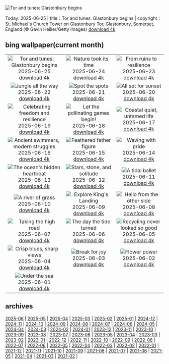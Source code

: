 ![Tor and tunes: Glastonbury begins](https://cn.bing.com/th?id=OHR.GlastonburyScenic_EN-US2433998806_UHD.jpg&w=1000)

Today: 2025-06-25 | title：Tor and tunes: Glastonbury begins | copyright：St. Michael's Church Tower on Glastonbury Tor, Glastonbury, Somerset, England (© Gavin Hellier/Getty Images) [download 4k](https://cn.bing.com/th?id=OHR.GlastonburyScenic_EN-US2433998806_UHD.jpg)

## bing wallpaper(current month)

|  |  |  |
| :----: | :----: | :----: |
| ![Tor and tunes: Glastonbury begins](https://cn.bing.com/th?id=OHR.GlastonburyScenic_EN-US2433998806_UHD.jpg&pid=hp&w=384&h=216&rs=1&c=4) <br/>2025-06-25 [download 4k](https://cn.bing.com/th?id=OHR.GlastonburyScenic_EN-US2433998806_UHD.jpg)| ![Nature took its time](https://cn.bing.com/th?id=OHR.DelicateArch_EN-US2369284902_UHD.jpg&pid=hp&w=384&h=216&rs=1&c=4) <br/>2025-06-24 [download 4k](https://cn.bing.com/th?id=OHR.DelicateArch_EN-US2369284902_UHD.jpg)| ![From ruins to resilience](https://cn.bing.com/th?id=OHR.DresdenElbe_EN-US2259441179_UHD.jpg&pid=hp&w=384&h=216&rs=1&c=4) <br/>2025-06-23 [download 4k](https://cn.bing.com/th?id=OHR.DresdenElbe_EN-US2259441179_UHD.jpg)|
| ![Jungle all the way](https://cn.bing.com/th?id=OHR.AmazonEcuador_EN-US2195278379_UHD.jpg&pid=hp&w=384&h=216&rs=1&c=4) <br/>2025-06-22 [download 4k](https://cn.bing.com/th?id=OHR.AmazonEcuador_EN-US2195278379_UHD.jpg)| ![Spot the spots](https://cn.bing.com/th?id=OHR.SerengetiGiraffe_EN-US2127484447_UHD.jpg&pid=hp&w=384&h=216&rs=1&c=4) <br/>2025-06-21 [download 4k](https://cn.bing.com/th?id=OHR.SerengetiGiraffe_EN-US2127484447_UHD.jpg)| ![All set for sunset](https://cn.bing.com/th?id=OHR.IcelandSolstice_EN-US2057542769_UHD.jpg&pid=hp&w=384&h=216&rs=1&c=4) <br/>2025-06-20 [download 4k](https://cn.bing.com/th?id=OHR.IcelandSolstice_EN-US2057542769_UHD.jpg)|
| ![Celebrating freedom and resilience](https://cn.bing.com/th?id=OHR.TexasCapitol_EN-US1992205396_UHD.jpg&pid=hp&w=384&h=216&rs=1&c=4) <br/>2025-06-19 [download 4k](https://cn.bing.com/th?id=OHR.TexasCapitol_EN-US1992205396_UHD.jpg)| ![Let the pollinating games begin!](https://cn.bing.com/th?id=OHR.AsianSwallowtail_EN-US1924189362_UHD.jpg&pid=hp&w=384&h=216&rs=1&c=4) <br/>2025-06-18 [download 4k](https://cn.bing.com/th?id=OHR.AsianSwallowtail_EN-US1924189362_UHD.jpg)| ![Coastal quiet, untamed life](https://cn.bing.com/th?id=OHR.CumberlandOaks_EN-US1850139942_UHD.jpg&pid=hp&w=384&h=216&rs=1&c=4) <br/>2025-06-17 [download 4k](https://cn.bing.com/th?id=OHR.CumberlandOaks_EN-US1850139942_UHD.jpg)|
| ![Ancient swimmers, modern struggles](https://cn.bing.com/th?id=OHR.SeaTurtleBrazil_EN-US1789042400_UHD.jpg&pid=hp&w=384&h=216&rs=1&c=4) <br/>2025-06-16 [download 4k](https://cn.bing.com/th?id=OHR.SeaTurtleBrazil_EN-US1789042400_UHD.jpg)| ![Feathered father figure](https://cn.bing.com/th?id=OHR.RheaDad_EN-US1643943847_UHD.jpg&pid=hp&w=384&h=216&rs=1&c=4) <br/>2025-06-15 [download 4k](https://cn.bing.com/th?id=OHR.RheaDad_EN-US1643943847_UHD.jpg)| ![Waving with pride](https://cn.bing.com/th?id=OHR.FlagCapitolDC_EN-US1553861171_UHD.jpg&pid=hp&w=384&h=216&rs=1&c=4) <br/>2025-06-14 [download 4k](https://cn.bing.com/th?id=OHR.FlagCapitolDC_EN-US1553861171_UHD.jpg)|
| ![The ocean's hidden heartbeat](https://cn.bing.com/th?id=OHR.SanMiguelAzores_EN-US2785372768_UHD.jpg&pid=hp&w=384&h=216&rs=1&c=4) <br/>2025-06-13 [download 4k](https://cn.bing.com/th?id=OHR.SanMiguelAzores_EN-US2785372768_UHD.jpg)| ![Stars, stone, and solitude](https://cn.bing.com/th?id=OHR.BigBendChisos_EN-US9433220487_UHD.jpg&pid=hp&w=384&h=216&rs=1&c=4) <br/>2025-06-12 [download 4k](https://cn.bing.com/th?id=OHR.BigBendChisos_EN-US9433220487_UHD.jpg)| ![A tidal ballet](https://cn.bing.com/th?id=OHR.FlamingosNamibia_EN-US9397449472_UHD.jpg&pid=hp&w=384&h=216&rs=1&c=4) <br/>2025-06-11 [download 4k](https://cn.bing.com/th?id=OHR.FlamingosNamibia_EN-US9397449472_UHD.jpg)|
| ![A river of grass](https://cn.bing.com/th?id=OHR.AerialEverglades_EN-US9045585896_UHD.jpg&pid=hp&w=384&h=216&rs=1&c=4) <br/>2025-06-10 [download 4k](https://cn.bing.com/th?id=OHR.AerialEverglades_EN-US9045585896_UHD.jpg)| ![Explore King's Landing](https://cn.bing.com/th?id=OHR.DubrovnikTwilight_EN-US9005720216_UHD.jpg&pid=hp&w=384&h=216&rs=1&c=4) <br/>2025-06-09 [download 4k](https://cn.bing.com/th?id=OHR.DubrovnikTwilight_EN-US9005720216_UHD.jpg)| ![Hello from the other side](https://cn.bing.com/th?id=OHR.StellarSeaLions_EN-US8941740506_UHD.jpg&pid=hp&w=384&h=216&rs=1&c=4) <br/>2025-06-08 [download 4k](https://cn.bing.com/th?id=OHR.StellarSeaLions_EN-US8941740506_UHD.jpg)|
| ![Taking the high road](https://cn.bing.com/th?id=OHR.PacificCrestTrail_EN-US8903844619_UHD.jpg&pid=hp&w=384&h=216&rs=1&c=4) <br/>2025-06-07 [download 4k](https://cn.bing.com/th?id=OHR.PacificCrestTrail_EN-US8903844619_UHD.jpg)| ![The day the tide turned](https://cn.bing.com/th?id=OHR.NormandyBeach_EN-US8863709180_UHD.jpg&pid=hp&w=384&h=216&rs=1&c=4) <br/>2025-06-06 [download 4k](https://cn.bing.com/th?id=OHR.NormandyBeach_EN-US8863709180_UHD.jpg)| ![Recycling never looked so good](https://cn.bing.com/th?id=OHR.OlivaresMural_EN-US8824492734_UHD.jpg&pid=hp&w=384&h=216&rs=1&c=4) <br/>2025-06-05 [download 4k](https://cn.bing.com/th?id=OHR.OlivaresMural_EN-US8824492734_UHD.jpg)|
| ![Crisp blues, sharp views](https://cn.bing.com/th?id=OHR.CalaLuna_EN-US8760708047_UHD.jpg&pid=hp&w=384&h=216&rs=1&c=4) <br/>2025-06-04 [download 4k](https://cn.bing.com/th?id=OHR.CalaLuna_EN-US8760708047_UHD.jpg)| ![Break for joy](https://cn.bing.com/th?id=OHR.BicyclesUtrecht_EN-US8449213938_UHD.jpg&pid=hp&w=384&h=216&rs=1&c=4) <br/>2025-06-03 [download 4k](https://cn.bing.com/th?id=OHR.BicyclesUtrecht_EN-US8449213938_UHD.jpg)| ![Flower power](https://cn.bing.com/th?id=OHR.EchinaceaButterfly_EN-US8404044892_UHD.jpg&pid=hp&w=384&h=216&rs=1&c=4) <br/>2025-06-02 [download 4k](https://cn.bing.com/th?id=OHR.EchinaceaButterfly_EN-US8404044892_UHD.jpg)|
| ![Under the sea](https://cn.bing.com/th?id=OHR.GrandeTerreReef_EN-US8351815569_UHD.jpg&pid=hp&w=384&h=216&rs=1&c=4) <br/>2025-06-01 [download 4k](https://cn.bing.com/th?id=OHR.GrandeTerreReef_EN-US8351815569_UHD.jpg)|

## archives

[2025-06](./archives/en-US/2025-06.md) | [2025-05](./archives/en-US/2025-05.md) | [2025-04](./archives/en-US/2025-04.md) | [2025-03](./archives/en-US/2025-03.md) | [2025-02](./archives/en-US/2025-02.md) | [2025-01](./archives/en-US/2025-01.md) | [2024-12](./archives/en-US/2024-12.md) | [2024-11](./archives/en-US/2024-11.md) |
[2024-10](./archives/en-US/2024-10.md) | [2024-09](./archives/en-US/2024-09.md) | [2024-08](./archives/en-US/2024-08.md) | [2024-07](./archives/en-US/2024-07.md) | [2024-06](./archives/en-US/2024-06.md) | [2024-05](./archives/en-US/2024-05.md) | [2024-04](./archives/en-US/2024-04.md) | [2024-03](./archives/en-US/2024-03.md) |
[2024-02](./archives/en-US/2024-02.md) | [2024-01](./archives/en-US/2024-01.md) | [2023-12](./archives/en-US/2023-12.md) | [2023-11](./archives/en-US/2023-11.md) | [2023-10](./archives/en-US/2023-10.md) | [2023-09](./archives/en-US/2023-09.md) | [2023-08](./archives/en-US/2023-08.md) | [2023-07](./archives/en-US/2023-07.md) |
[2023-06](./archives/en-US/2023-06.md) | [2023-05](./archives/en-US/2023-05.md) | [2023-04](./archives/en-US/2023-04.md) | [2023-03](./archives/en-US/2023-03.md) | [2023-02](./archives/en-US/2023-02.md) | [2023-01](./archives/en-US/2023-01.md) | [2022-12](./archives/en-US/2022-12.md) | [2022-11](./archives/en-US/2022-11.md) |
[2022-10](./archives/en-US/2022-10.md) | [2022-09](./archives/en-US/2022-09.md) | [2022-08](./archives/en-US/2022-08.md) | [2022-07](./archives/en-US/2022-07.md) | [2022-06](./archives/en-US/2022-06.md) | [2022-05](./archives/en-US/2022-05.md) | [2022-04](./archives/en-US/2022-04.md) | [2022-03](./archives/en-US/2022-03.md) |
[2022-02](./archives/en-US/2022-02.md) | [2022-01](./archives/en-US/2022-01.md) | [2021-12](./archives/en-US/2021-12.md) | [2021-11](./archives/en-US/2021-11.md) | [2021-10](./archives/en-US/2021-10.md) | [2021-09](./archives/en-US/2021-09.md) | [2021-08](./archives/en-US/2021-08.md) | [2021-07](./archives/en-US/2021-07.md) |
[2021-06](./archives/en-US/2021-06.md) | [2021-05](./archives/en-US/2021-05.md) | [2021-04](./archives/en-US/2021-04.md) | [2021-03](./archives/en-US/2021-03.md) | [2021-02](./archives/en-US/2021-02.md) |
